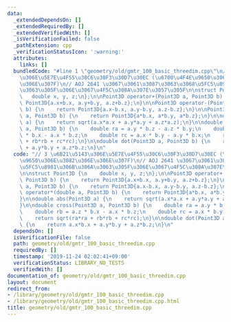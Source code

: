 ```yaml
---
data:
  _extendedDependsOn: []
  _extendedRequiredBy: []
  _extendedVerifiedWith: []
  _isVerificationFailed: false
  _pathExtension: cpp
  _verificationStatusIcon: ':warning:'
  attributes:
    links: []
  bundledCode: "#line 1 \"geometry/old/gmtr_100_basic_threedim.cpp\"\n// 3 \u6B21\u5143\
    \u306E\u5E7E\u4F55\u30C6\u30F3\u30D7\u30EC (\u6700\u4F4E\u9650\u306E\u3082\u306E\
    \u306E\u307F)\n// AOJ 2641 \u3067\u3061\u3087\u3063\u3068\u5FC5\u8981\u306B\u306A\
    \u3063\u305F\u306E\u3067\u4F5C\u308A\u307E\u3057\u305F\n\nstruct Point3D {\n \
    \   double x, y, z;\n};\n\nPoint3D operator+(Point3D a, Point3D b) {\n    return\
    \ Point3D{a.x+b.x, a.y+b.y, a.z+b.z};\n}\n\nPoint3D operator-(Point3D a, Point3D\
    \ b) {\n    return Point3D{a.x-b.x, a.y-b.y, a.z-b.z};\n}\n\nPoint3D operator*(double\
    \ a, Point3D b) {\n    return Point3D{a*b.x, a*b.y, a*b.z};\n}\n\ndouble abs(Point3D\
    \ a) {\n    return sqrt(a.x*a.x + a.y*a.y + a.z*a.z);\n}\n\ndouble cross(Point3D\
    \ a, Point3D b) {\n    double ra = a.y * b.z - a.z * b.y;\n    double rb = a.z\
    \ * b.x - a.x * b.z;\n    double rc = a.x * b.y - a.y * b.x;\n    return sqrt(ra*ra\
    \ + rb*rb + rc*rc);\n}\n\ndouble dot(Point3D a, Point3D b) {\n    return a.x*b.x\
    \ + a.y*b.y + a.z*b.z;\n}\n"
  code: "// 3 \u6B21\u5143\u306E\u5E7E\u4F55\u30C6\u30F3\u30D7\u30EC (\u6700\u4F4E\
    \u9650\u306E\u3082\u306E\u306E\u307F)\n// AOJ 2641 \u3067\u3061\u3087\u3063\u3068\
    \u5FC5\u8981\u306B\u306A\u3063\u305F\u306E\u3067\u4F5C\u308A\u307E\u3057\u305F\
    \n\nstruct Point3D {\n    double x, y, z;\n};\n\nPoint3D operator+(Point3D a,\
    \ Point3D b) {\n    return Point3D{a.x+b.x, a.y+b.y, a.z+b.z};\n}\n\nPoint3D operator-(Point3D\
    \ a, Point3D b) {\n    return Point3D{a.x-b.x, a.y-b.y, a.z-b.z};\n}\n\nPoint3D\
    \ operator*(double a, Point3D b) {\n    return Point3D{a*b.x, a*b.y, a*b.z};\n\
    }\n\ndouble abs(Point3D a) {\n    return sqrt(a.x*a.x + a.y*a.y + a.z*a.z);\n\
    }\n\ndouble cross(Point3D a, Point3D b) {\n    double ra = a.y * b.z - a.z * b.y;\n\
    \    double rb = a.z * b.x - a.x * b.z;\n    double rc = a.x * b.y - a.y * b.x;\n\
    \    return sqrt(ra*ra + rb*rb + rc*rc);\n}\n\ndouble dot(Point3D a, Point3D b)\
    \ {\n    return a.x*b.x + a.y*b.y + a.z*b.z;\n}\n"
  dependsOn: []
  isVerificationFile: false
  path: geometry/old/gmtr_100_basic_threedim.cpp
  requiredBy: []
  timestamp: '2019-11-24 02:02:41+09:00'
  verificationStatus: LIBRARY_NO_TESTS
  verifiedWith: []
documentation_of: geometry/old/gmtr_100_basic_threedim.cpp
layout: document
redirect_from:
- /library/geometry/old/gmtr_100_basic_threedim.cpp
- /library/geometry/old/gmtr_100_basic_threedim.cpp.html
title: geometry/old/gmtr_100_basic_threedim.cpp
---
```

